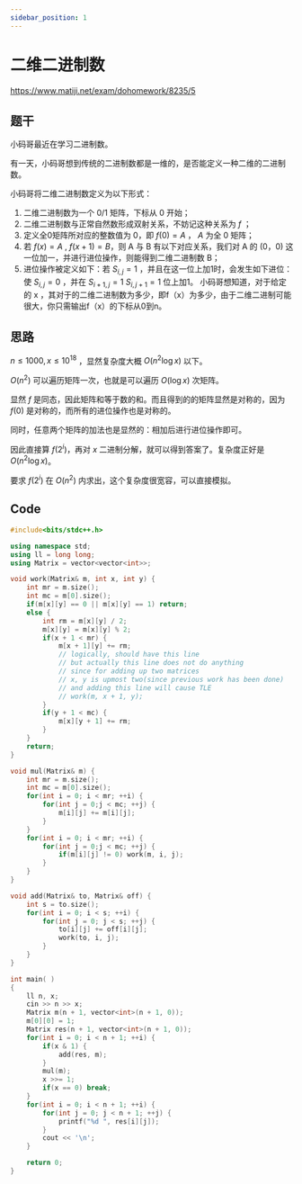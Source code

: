 ```yaml
---
sidebar_position: 1
---
```


# 二维二进制数

https://www.matiji.net/exam/dohomework/8235/5

## 题干

小码哥最近在学习二进制数。

有一天，小码哥想到传统的二进制数都是一维的，是否能定义一种二维的二进制数。

小码哥将二维二进制数定义为以下形式：

1. 二维二进制数为一个 0/1 矩阵，下标从 0 开始；
2. 二维二进制数与正常自然数形成双射关系，不妨记这种关系为 $f$ ；
3. 定义全0矩阵所对应的整数值为 0，即 $f(0)=A$ ， $A$ 为全 0 矩阵；
4. 若 $f(x)=A$ , $f(x + 1)=B$，则 A 与 B 有以下对应关系，我们对 A 的 (0，0) 这一位加一，并进行进位操作，则能得到二维二进制数 B；
5. 进位操作被定义如下：若 $S_{i,j}=1$ ，并且在这一位上加1时，会发生如下进位：使 $S_{i,j}=0$ ，并在 $S_{i + 1,j}=1$ $S_{i,j + 1}=1$ 位上加1。
小码哥想知道，对于给定的 x ，其对于的二维二进制数为多少，即f（x）为多少，由于二维二进制可能很大，你只需输出f（x）的下标从0到n。

## 思路

$n \leq 1000, x \leq 10^{18}$ ，显然复杂度大概 $O(n^2 \log x)$ 以下。

$O(n^2)$ 可以遍历矩阵一次，也就是可以遍历 $O(\log x)$ 次矩阵。

显然 $f$ 是同态，因此矩阵和等于数的和。而且得到的的矩阵显然是对称的，因为 $f(0)$ 是对称的，而所有的进位操作也是对称的。

同时，任意两个矩阵的加法也是显然的：相加后进行进位操作即可。

因此直接算 $f(2^i)$，再对 $x$ 二进制分解，就可以得到答案了。复杂度正好是 $O(n^2 \log x)$。

要求 $f(2^i)$ 在 $O(n^2)$ 内求出，这个复杂度很宽容，可以直接模拟。

## Code

```c++
#include<bits/stdc++.h> 

using namespace std;
using ll = long long;
using Matrix = vector<vector<int>>;

void work(Matrix& m, int x, int y) {
    int mr = m.size();
    int mc = m[0].size();
    if(m[x][y] == 0 || m[x][y] == 1) return;
    else {
        int rm = m[x][y] / 2;
        m[x][y] = m[x][y] % 2;
        if(x + 1 < mr) {
            m[x + 1][y] += rm;
            // logically, should have this line
            // but actually this line does not do anything
            // since for adding up two matrices
            // x, y is upmost two(since previous work has been done)
            // and adding this line will cause TLE
            // work(m, x + 1, y);
        }
        if(y + 1 < mc) {
            m[x][y + 1] += rm;
        }
    }
    return;
}

void mul(Matrix& m) {
    int mr = m.size();
    int mc = m[0].size();
    for(int i = 0; i < mr; ++i) {
        for(int j = 0;j < mc; ++j) {
            m[i][j] += m[i][j];
        }
    }
    for(int i = 0; i < mr; ++i) {
        for(int j = 0;j < mc; ++j) {
            if(m[i][j] != 0) work(m, i, j);
        }
    }
}

void add(Matrix& to, Matrix& off) {
    int s = to.size();
    for(int i = 0; i < s; ++i) {
        for(int j = 0; j < s; ++j) {
            to[i][j] += off[i][j];
            work(to, i, j);
        }
    } 
}

int main( )
{
    ll n, x;
    cin >> n >> x;
    Matrix m(n + 1, vector<int>(n + 1, 0));
    m[0][0] = 1;
    Matrix res(n + 1, vector<int>(n + 1, 0));
    for(int i = 0; i < n + 1; ++i) {
        if(x & 1) {
            add(res, m);
        }
        mul(m);
        x >>= 1;
        if(x == 0) break;
    }
    for(int i = 0; i < n + 1; ++i) {
        for(int j = 0; j < n + 1; ++j) {
            printf("%d ", res[i][j]);
        }
        cout << '\n';
    }

    return 0;
}
```